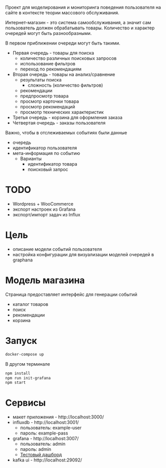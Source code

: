 Проект для моделирования и мониторинга поведения пользователя на сайте в контексте теории массового обслуживания.

Интернет-магазин - это система самообслуживания, а значит сам пользователь должен обрабатывать товары.
Количество и характер очередей могут быть разнообразными. 

В первом приближении очереди могут быть такими.

- Первая очередь - товары для поиска
    - количество различных поисковых запросов
    - использование фильтров
    - переход по рекомендациям
- Вторая очередь - товары на анализ/сравнение
    - результаты поиска
        - сложность (количество фильтров)
    - рекомендации
    - предпросмотр товара
    - просмотр карточки товара
    - просмотр рекомендаций
    - просмотр технических характеристик
- Третья очередь - корзина для оформления заказа
- Четвертая очередь - заказы пользователя

Важно, чтобы в отслеживаемых событиях были данные

- очередь
- идентификатор пользователя
- мета-информация по событию
    - Варианты
        - идентификатор товара
        - поисковый запрос

# TODO

- Wordpress + WooCommerce
- экспорт настроек из Grafana
- экспорт/импорт задач из Influx

# Цель
- описание модели событий пользователя
- настройка конфигурации для визуализации моделей очередей в graphana

# Модель магазина

Страница предоставляет интерфейс для генерации событий

- каталог товаров
- поиск
- рекомендации
- корзина 

# Запуск

```bash
docker-compose up
```

В другом терминале

```bash
npm install
npm run init-grafana
npm start
```

# Сервисы

* макет приложения - http://localhost:3000/
* influxdb - http://localhost:3001/
    - пользователь: example-user
    - пароль: example-pass
* grafana - http://localhost:3007/
    - пользователь: admin
    - пароль: admin
    - [Тестовый дашборд](http://localhost:3007/d/fe2gi9gfxatc0d/pol-zovatel-skaja-statistika?from=now-6h&to=now&timezone=browser&var-query0=)
* kafka ui - http://localhost:29092/